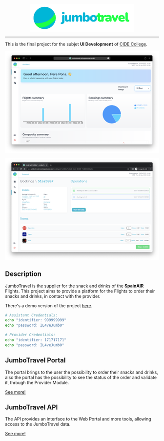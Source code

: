 <!-- PROJECT LOGO -->
<br />
<p align="center">
  <a href="https://github.com/pomaretta/jumbotravel">
    <img src="readme/logo.png" alt="Logo" width="auto" height="90">
  </a> 
  <p align="center">
  </p>
    <hr />
</p>

This is the final project for the subjet **UI Development** of [CIDE College](https://cide.es).

![](readme/dashboard.png)

![](readme/booking.png)

## **Description**

JumboTravel is the supplier for the snack and drinks of the **SpainAIR** Flights. This project aims to provide a platform for the Flights to order their snacks and drinks, in contact with the provider.

There's a demo version of the project [here](https://jumbotravel.carlospomares.es).

```bash
# Assistant Credentials: 
echo "identifier: 999999999"
echo "password: IL4veJumb0"
```

```bash
# Provider Credentials: 
echo "identifier: 171717171"
echo "password: IL4veJumb0"
```

## **JumboTravel Portal**

The portal brings to the user the possibility to order their snacks and drinks, also the portal has the possibility to see the status of the order and validate it, through the Provider Module.

[See more!](https://github.com/pomaretta/jumbotravel/tree/main/jumbotravel-portal)

## **JumboTravel API**

The API provides an interface to the Web Portal and more tools, allowing access to the JumboTravel data.

[See more!](https://github.com/pomaretta/jumbotravel/tree/main/jumbotravel-api)
